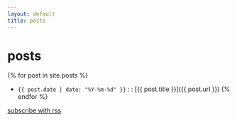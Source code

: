 ```yaml
---
layout: default
title: posts
---
```


# posts

{% for post in site.posts %}
- `{{ post.date | date: "%Y-%m-%d" }}` : : [{{ post.title }}]({{ post.url }}) {% endfor %}

[subscribe with rss](/feed.xml)
